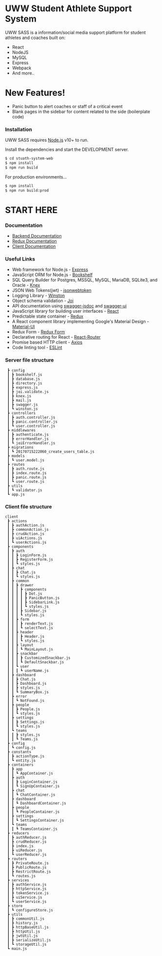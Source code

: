 # UWW Student Athlete Support System

UWW SASS is a information/social media support platform for student athletes and coaches built on:
  - React
  - NodeJS
  - MySQL
  - Express
  - Webpack
  - And more..

# New Features!
  - Panic button to alert coaches or staff of a critical event
  - Blank pages in the sidebar for content related to the side (boilerplate code)

### Installation

UWW SASS requires [Node.js](https://nodejs.org/) v10+ to run.

Install the dependencies and start the DEVELOPMENT server.

```sh
$ cd stuath-system-web
$ npm install
$ npm run build
```

For production environments...

```sh
$ npm install
$ npm run build:prod
```

# START HERE

### Documentation
* [Backend Documentation]
* [Redux Documentation]
* [Client Documentation]

### Useful Links
* Web framework for Node.js - [Express]
* JavaScript ORM for Node.js - [Bookshelf]
* SQL Query Builder for Postgres, MSSQL, MySQL, MariaDB, SQLite3, and Oracle - [Knex]
* JSON Web Tokens(jwt) - [jsonwebtoken]
* Logging Library - [Winston]
* Object schema validation - [Joi]
* API documentation using [swagger-jsdoc] and [swagger-ui]
* JavaScript library for building user interfaces - [React]
* Predictable state container - [Redux]
* A React component library implementing Google's Material Design - [Material-UI]
* Redux Form - [Redux Form]
* Declarative routing for React - [React-Router]
* Promise based HTTP client - [Axios]
* Code linting tool - [ESLint]

### Server file structure
```server
 ┣ config 
 ┃ ┣ bookshelf.js
 ┃ ┣ database.js
 ┃ ┣ directory.js
 ┃ ┣ express.js
 ┃ ┣ joi.validate.js
 ┃ ┣ knex.js
 ┃ ┣ mail.js
 ┃ ┣ swagger.js
 ┃ ┗ winston.js
 ┣ controllers
 ┃ ┣ auth.controller.js
 ┃ ┣ panic.controller.js
 ┃ ┗ user.controller.js
 ┣ middlewares
 ┃ ┣ authenticate.js
 ┃ ┣ errorHandler.js
 ┃ ┗ joiErrorHandler.js
 ┣ migrations
 ┃ ┗ 20170715222060_create_users_table.js
 ┣ models
 ┃ ┗ user.model.js
 ┣ routes
 ┃ ┣ auth.route.js
 ┃ ┣ index.route.js
 ┃ ┣ panic.route.js
 ┃ ┗ user.route.js
 ┣ utils
 ┃ ┗ validator.js
 ┗ app.js
 ```
### Client file structure
```
client
 ┣ actions
 ┃ ┣ authAction.js
 ┃ ┣ commonAction.js
 ┃ ┣ crudAction.js
 ┃ ┣ uiActions.js
 ┃ ┗ userActions.js
 ┣ components
 ┃ ┣ auth
 ┃ ┃ ┣ LoginForm.js
 ┃ ┃ ┣ RegisterForm.js
 ┃ ┃ ┗ styles.js
 ┃ ┣ chat
 ┃ ┃ ┣ Chat.js
 ┃ ┃ ┗ styles.js
 ┃ ┣ common
 ┃ ┃ ┣ drawer
 ┃ ┃ ┃ ┣ components
 ┃ ┃ ┃ ┃ ┣ Dot.js
 ┃ ┃ ┃ ┃ ┣ PanicButton.js
 ┃ ┃ ┃ ┃ ┣ SidebarLink.js
 ┃ ┃ ┃ ┃ ┗ styles.js
 ┃ ┃ ┃ ┣ Sidebar.js
 ┃ ┃ ┃ ┗ styles.js
 ┃ ┃ ┣ form
 ┃ ┃ ┃ ┣ renderText.js
 ┃ ┃ ┃ ┗ selectText.js
 ┃ ┃ ┣ header
 ┃ ┃ ┃ ┣ Header.js
 ┃ ┃ ┃ ┗ styles.js
 ┃ ┃ ┣ layout
 ┃ ┃ ┃ ┗ MainLayout.js
 ┃ ┃ ┣ snackbar
 ┃ ┃ ┃ ┣ CustomizedSnackbar.js
 ┃ ┃ ┃ ┗ DefaultSnackbar.js
 ┃ ┃ ┗ user
 ┃ ┃ ┃ ┗ userName.js
 ┃ ┣ dashboard
 ┃ ┃ ┣ Chat.js
 ┃ ┃ ┣ Dashboard.js
 ┃ ┃ ┣ styles.js
 ┃ ┃ ┗ SummaryBox.js
 ┃ ┣ error
 ┃ ┃ ┗ NotFound.js
 ┃ ┣ people
 ┃ ┃ ┣ People.js
 ┃ ┃ ┗ styles.js
 ┃ ┣ settings
 ┃ ┃ ┣ Settings.js
 ┃ ┃ ┗ styles.js
 ┃ ┗ teams
 ┃ ┃ ┣ styles.js
 ┃ ┃ ┗ Teams.js
 ┣ config
 ┃ ┗ config.js
 ┣ constants
 ┃ ┣ actionType.js
 ┃ ┗ entity.js
 ┣ containers
 ┃ ┣ app
 ┃ ┃ ┗ AppContainer.js
 ┃ ┣ auth
 ┃ ┃ ┣ LoginContainer.js
 ┃ ┃ ┗ SignUpContainer.js
 ┃ ┣ chat
 ┃ ┃ ┗ ChatContainer.js
 ┃ ┣ dashboard
 ┃ ┃ ┗ DashboardContainer.js
 ┃ ┣ people
 ┃ ┃ ┗ PeopleContainer.js
 ┃ ┣ settings
 ┃ ┃ ┗ SettingsContainer.js
 ┃ ┗ teams
 ┃ ┃ ┗ TeamsContainer.js
 ┣ reducers
 ┃ ┣ authReducer.js
 ┃ ┣ crudReducer.js
 ┃ ┣ index.js
 ┃ ┣ uiReducer.js
 ┃ ┗ userReducer.js
 ┣ routers
 ┃ ┣ PrivateRoute.js
 ┃ ┣ PublicRoute.js
 ┃ ┣ RestrictRoute.js
 ┃ ┗ routes.js
 ┣ services
 ┃ ┣ authService.js
 ┃ ┣ httpService.js
 ┃ ┣ tokenService.js
 ┃ ┣ uiService.js
 ┃ ┗ userService.js
 ┣ store
 ┃ ┗ configureStore.js
 ┣ utils
 ┃ ┣ commonUtil.js
 ┃ ┣ history.js
 ┃ ┣ httpBaseUtil.js
 ┃ ┣ httpUtil.js
 ┃ ┣ jwtUtil.js
 ┃ ┣ serializeUtil.js
 ┃ ┗ storageUtil.js
 ┗ main.js
```

[//]: #
   [Backend Documentation]: <https://github.com/uww-student-athlete-success/stuath-success-web/tree/master/docs/BACKEND.md>
   [Redux Documentation]: <https://github.com/uww-student-athlete-success/stuath-success-web/tree/master/docs/REDUX.md>
   [Client Documentation]: <https://github.com/uww-student-athlete-success/stuath-success-web/tree/master/docs/CLIENT.md>
   [Express]: <http://expressjs.com/>
   [Bookshelf]: <http://bookshelfjs.org/>
   [Knex]: <http://knexjs.org/>
   [jsonwebtoken]: <https://www.npmjs.com/package/jsonwebtoken>
   [Winston]: <https://www.npmjs.com/package/winston>
   [Joi]: <https://www.npmjs.com/package/joi>
   [swagger-jsdoc]: <https://www.npmjs.com/package/swagger-jsdoc>
   [swagger-ui]: <https://www.npmjs.com/package/swagger-ui>
   [React]: <https://facebook.github.io/react/>
   [Redux]: <http://redux.js.org/>
   [Material-UI]: <https://material-ui-1dab0.firebaseapp.com/>
   [Redux Form]: <http://redux-form.com/8.2.6/>
   [React-Router]: <https://reacttraining.com/react-router/>
   [Axios]: <https://github.com/mzabriskie/axios>
   [ESLint]: <http://eslint.org/>

